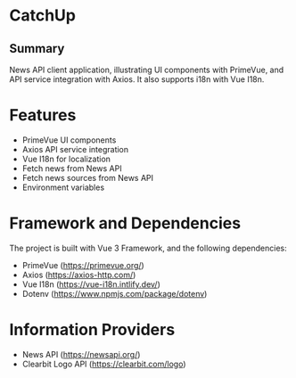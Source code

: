 # CatchUp

## Summary
News API client application, illustrating UI components with PrimeVue, and API service integration with Axios. It also supports i18n with Vue I18n.

# Features
- PrimeVue UI components
- Axios API service integration
- Vue I18n for localization
- Fetch news from News API
- Fetch news sources from News API
- Environment variables

# Framework and Dependencies
The project is built with Vue 3 Framework, and the following dependencies:
- PrimeVue (https://primevue.org/)
- Axios (https://axios-http.com/)
- Vue I18n (https://vue-i18n.intlify.dev/)
- Dotenv (https://www.npmjs.com/package/dotenv)

# Information Providers
- News API (https://newsapi.org/)
- Clearbit Logo API (https://clearbit.com/logo)


